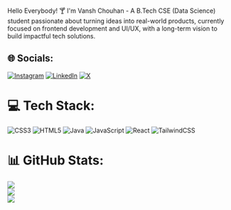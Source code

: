 Hello Everybody! 🍸
I'm Vansh Chouhan - A B.Tech CSE (Data Science) student passionate about turning ideas into real-world products, currently focused on frontend development and UI/UX, with a long-term vision to build impactful tech solutions.


## 🌐 Socials:
[![Instagram](https://img.shields.io/badge/Instagram-%23E4405F.svg?logo=Instagram&logoColor=white)](https://instagram.com/ugh.vansh) [![LinkedIn](https://img.shields.io/badge/LinkedIn-%230077B5.svg?logo=linkedin&logoColor=white)](https://linkedin.com/in/vanshchouhan) [![X](https://img.shields.io/badge/X-black.svg?logo=X&logoColor=white)](https://x.com/itzvxnsh) 

# 💻 Tech Stack:
![CSS3](https://img.shields.io/badge/css3-%231572B6.svg?style=for-the-badge&logo=css3&logoColor=white) ![HTML5](https://img.shields.io/badge/html5-%23E34F26.svg?style=for-the-badge&logo=html5&logoColor=white) ![Java](https://img.shields.io/badge/java-%23ED8B00.svg?style=for-the-badge&logo=openjdk&logoColor=white) ![JavaScript](https://img.shields.io/badge/javascript-%23323330.svg?style=for-the-badge&logo=javascript&logoColor=%23F7DF1E) ![React](https://img.shields.io/badge/react-%2320232a.svg?style=for-the-badge&logo=react&logoColor=%2361DAFB) ![TailwindCSS](https://img.shields.io/badge/tailwindcss-%2338B2AC.svg?style=for-the-badge&logo=tailwind-css&logoColor=white)
# 📊 GitHub Stats:
![](https://github-readme-stats.vercel.app/api?username=vxnsh1&theme=dark&hide_border=false&include_all_commits=true&count_private=true)<br/>
![](https://nirzak-streak-stats.vercel.app/?user=vxnsh1&theme=dark&hide_border=false)<br/>
![](https://github-readme-stats.vercel.app/api/top-langs/?username=vxnsh1&theme=dark&hide_border=false&include_all_commits=true&count_private=true&layout=compact)

<!-- Proudly created with GPRM ( https://gprm.itsvg.in ) -->

